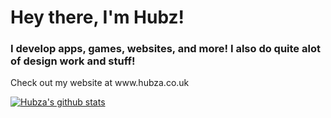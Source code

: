 <h1>Hey there, I'm Hubz!</h1>
<h3>I develop apps, games, websites, and more! I also do quite alot of design work and stuff!</h3>
Check out my website at www.hubza.co.uk
<br>

[![Hubza's github stats](https://github-readme-stats.vercel.app/api?username=Hubza)](https://github.com/anuraghazra/github-readme-stats)
